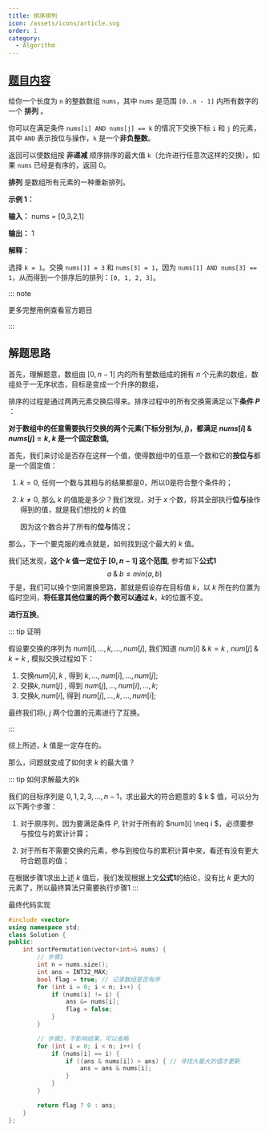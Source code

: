 ```yaml
---
title: 排序排列
icon: /assets/icons/article.svg
order: 1
category:
  - Algorithm
---
```



## [题目内容](https://leetcode.cn/problems/maximum-k-to-sort-a-permutation/description/)
给你一个长度为 `n` 的整数数组 `nums`，其中 `nums` 是范围 `[0..n - 1]` 内所有数字的一个 **排列** 。

你可以在满足条件 `nums[i] AND nums[j] == k` 的情况下交换下标 `i` 和 `j` 的元素，其中 `AND` 表示按位与操作，`k` 是一个**非负整数**。

返回可以使数组按 **非递减** 顺序排序的最大值 `k`（允许进行任意次这样的交换）。如果 `nums` 已经是有序的，返回 0。

**排列** 是数组所有元素的一种重新排列。

**示例 1：**

**输入：** nums = [0,3,2,1]

**输出：** 1

**解释：**

选择 `k = 1`。交换 `nums[1] = 3` 和 `nums[3] = 1`，因为 `nums[1] AND nums[3] == 1`，从而得到一个排序后的排列：`[0, 1, 2, 3]`。

::: note

更多完整用例查看官方题目

:::

## 解题思路

首先，理解题意，数组由 $[0, n-1]$ 内的所有整数组成的拥有 $n$ 个元素的数组，数组处于一无序状态，目标是变成一个升序的数组，

排序的过程是通过两两元素交换后得来。排序过程中的所有交换需满足以下**条件 $P$** ：

**对于数组中的任意需要执行交换的两个元素(下标分别为$i$, $j$)，都满足 $nums[i] \mathbin{\&} nums[j] = k$,  $k$ 是一个固定数值,** 

首先，我们来讨论是否存在这样一个值，使得数组中的任意一个数和它的**按位与**都是一个固定值：

1. $k = 0$, 任何一个数与其相与的结果都是0，所以0是符合整个条件的；

2. $k \neq  0$, 那么 $k$ 的值能是多少？我们发现，对于 $x$ 个数，将其全部执行**位与**操作得到的值，就是我们想找的 $k$ 的值

    因为这个数合并了所有的**位与**情况；

那么，下一个要克服的难点就是，如何找到这个最大的 $k$ 值。

我们还发现，**这个 $k$ 值一定位于 $[0 , n - 1]$ 这个范围**,  参考如下**公式1**
$$
a \mathbin{\&} b \leq min(a, b)
$$
于是，我们可以换个空间置换思路，那就是假设存在目标值 $k$，以 $k$ 所在的位置为临时空间，**将任意其他位置的两个数可以通过 $k$**，$k$的位置不变。

**进行互换**。

::: tip 证明

假设要交换的序列为 $num[i], ... ,  k, ... , num[j]$,  我们知道 $num [i] \mathbin{\&} k  = k$ ,  $num [j] \mathbin{\&} k  = k$ , 模拟交换过程如下：

1. 交换$num[i], k$ , 得到  $k, ... ,  num[i], ... , num[j]$;
2. 交换$k, num[j]$ , 得到  $num[j], ... ,  num[i], ... , k$;
3. 交换$k, num[i]$, 得到  $num[j], ... ,  k, ... , num[i]$;

最终我们将$i$, $j$ 两个位置的元素进行了互换。

:::

综上所述，$k$ 值是一定存在的。

那么，问题就变成了如何求 $k$ 的最大值？

::: tip 如何求解最大的k

我们的目标序列是 $0,1,2,3,...,n-1$，求出最大的符合题意的 $ k $ 值，可以分为以下两个步骤：
1. 对于原序列，因为要满足条件 $P$, 针对于所有的 $num[i] \neq i $，必须要参与按位与的累计计算；

2. 对于所有不需要交换的元素，参与到按位与的累积计算中来，看还有没有更大符合题意的值；

在根据步骤1求出上述 $k$ 值后，我们发现根据上文**公式1**的结论，没有比 $k$ 更大的元素了，所以最终算法只需要执行步骤1
:::

最终代码实现

```c++
#include <vector>
using namespace std;
class Solution {
public:
    int sortPermutation(vector<int>& nums) {
        // 步骤1
        int n = nums.size();
        int ans = INT32_MAX;
        bool flag = true; // 记录数组是否有序
        for (int i = 0; i < n; i++) {
            if (nums[i] != i) {
                ans &= nums[i];
                flag = false;
            }
        }

        // 步骤2，不影响结果，可以省略
        for (int i = 0; i < n; i++) {
            if (nums[i] == i) {
                if ((ans & nums[i]) > ans) { // 寻找大最大的值才更新
                    ans = ans & nums[i];
                }
            }
        }

        return flag ? 0 : ans;
    }
};
```

